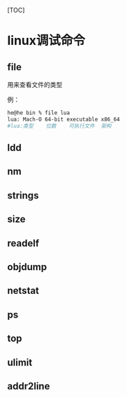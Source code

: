 [TOC]

# linux调试命令



## file

用来查看文件的类型

例：

```sh
he@he bin % file lua
lua: Mach-O 64-bit executable x86_64 
#lua:类型    位数    可执行文件  架构
```



## ldd



## nm



## strings



## size



## readelf



## objdump



## netstat



## ps



## top



## ulimit



## addr2line


